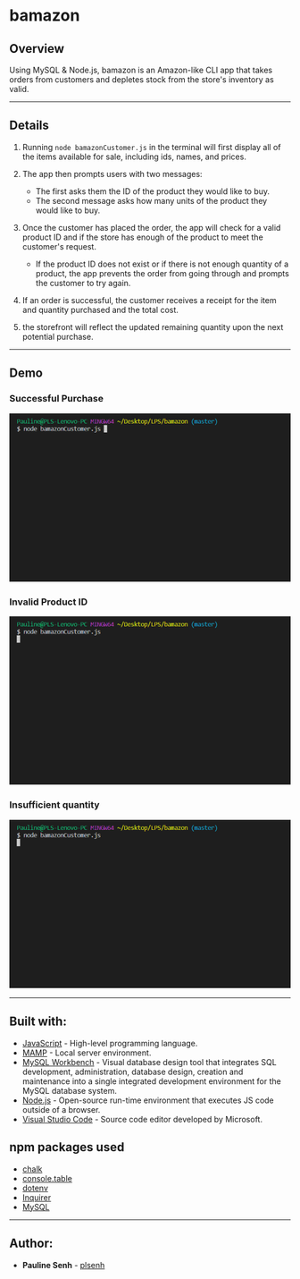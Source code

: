 # bamazon

## Overview

Using MySQL & Node.js, bamazon is an Amazon-like CLI app that takes orders from customers and depletes stock from the store's inventory as valid.

---

## Details

1. Running `node bamazonCustomer.js` in the terminal will first display all of the items available for sale, including ids, names, and prices.

2. The app then prompts users with two messages:

   - The first asks them the ID of the product they would like to buy.
   - The second message asks how many units of the product they would like to buy.

3. Once the customer has placed the order, the app will check for a valid product ID and if the store has enough of the product to meet the customer's request.

   - If the product ID does not exist or if there is not enough quantity of a product, the app prevents the order from going through and prompts the customer to try again.

4. If an order is successful, the customer receives a receipt for the item and quantity purchased and the total cost.

5. the storefront will reflect the updated remaining quantity upon the next potential purchase.

---

## Demo

### Successful Purchase

![Purchase](/gifs/purchase.gif)

### Invalid Product ID

![Invalid ProductID](/gifs/invalid-productID.gif)

### Insufficient quantity

![Insufficient quantity](/gifs/insufficient-quantity.gif)

---

## Built with:

- [JavaScript](https://developer.mozilla.org/en-US/docs/Web/JavaScript) - High-level programming language.
- [MAMP](https://www.mamp.info/en/) - Local server environment.
- [MySQL Workbench](https://www.mysql.com/products/workbench/) - Visual database design tool that integrates SQL development, administration, database design, creation and maintenance into a single integrated development environment for the MySQL database system.
- [Node.js](https://nodejs.org/en/) - Open-source run-time environment that executes JS code outside of a browser.
- [Visual Studio Code](https://code.visualstudio.com/) - Source code editor developed by Microsoft.

## npm packages used

- [chalk](https://www.npmjs.com/package/chalk)
- [console.table](https://www.npmjs.com/package/console.table)
- [dotenv](https://www.npmjs.com/package/dotenv)
- [Inquirer](https://www.npmjs.com/package/inquirer)
- [MySQL](https://www.npmjs.com/package/mysql)

---

## Author:

- **Pauline Senh** - [plsenh](https://github.com/plsenh)
